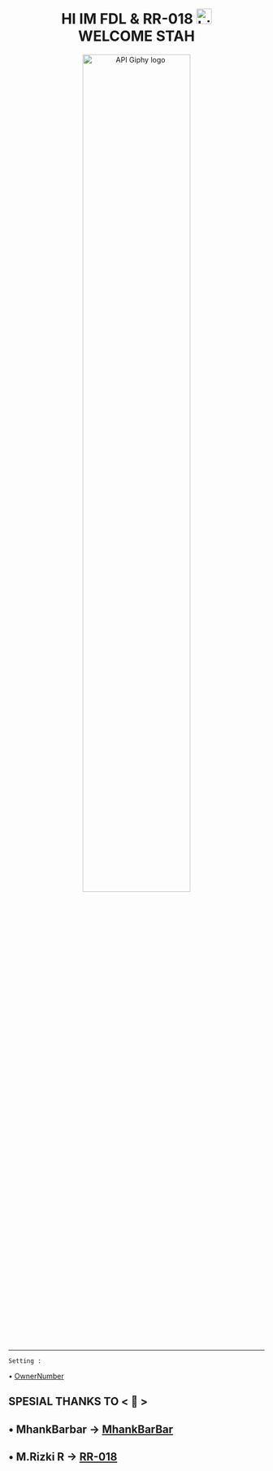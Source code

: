 <h1 align="center">      HI IM FDL & RR-018 <img src="https://user-images.githubusercontent.com/1303154/88677602-1635ba80-d120-11ea-84d8-d263ba5fc3c0.gif" width="30px" alt="hi"><br>WELCOME STAH</h1>

<p align="center">
<img src="https://f.top4top.io/p_18972zu6n0.png" width="65%" alt="API Giphy logo"/>
</p>

----------
``Setting :``
<p1 align="center"> 


• [OwnerNumber](https://github.com/FDLBOT/wa-bot/blob/main/src/settings.json#L4)

## SPESIAL THANKS TO < 👑 >

## • MhankBarbar -> [MhankBarBar](https://github.com/MhankBarBar)

## • M.Rizki R -> [RR-018](https://github.com/rizkiramadhan4617/)

